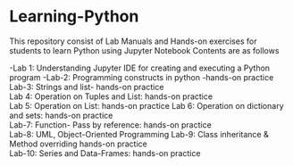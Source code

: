 # Learning-Python
This repository consist of Lab Manuals and Hands-on exercises for students to learn Python using Jupyter Notebook
Contents are as follows

-Lab 1: Understanding Jupyter IDE for creating and executing a Python program
-Lab-2: Programming constructs in python -hands-on practice	
Lab-3: Strings and list- hands-on practice	
Lab 4: Operation on Tuples and List: hands-on practice	
Lab 5: Operation on List: hands-on practice	
Lab 6: Operation on dictionary and sets: hands-on practice	
Lab-7: Function- Pass by reference: hands-on practice	
Lab-8: UML, Object-Oriented Programming	
Lab-9: Class inheritance & Method overriding hands-on practice	
Lab-10: Series and Data-Frames: hands-on practice	
